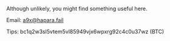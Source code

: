 Although unlikely, you might find something useful here.

Email: a9x@hapara.fail

Tips: bc1q2w3sl5vtem5vl85949vjx6wpxrg92c4c0u37wz (BTC)

